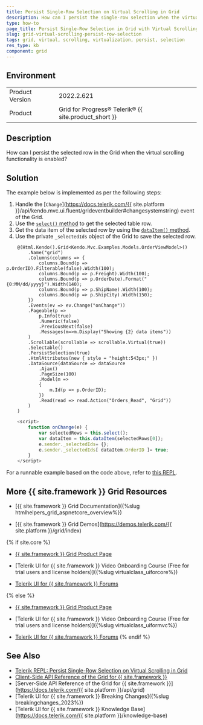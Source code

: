 ```yaml
---
title: Persist Single-Row Selection on Virtual Scrolling in Grid
description: How can I persist the single-row selection when the virtual scrolling functionality of the {{ site.product }} Grid is enabled?
type: how-to
page_title: Persist Single-Row Selection in Grid with Virtual Scrolling
slug: grid-virtual-scrolling-persist-row-selection
tags: grid, virtual, scrolling, virtualization, persist, selection
res_type: kb
component: grid
---
```


## Environment

<table>
	<tbody>
		<tr>
			<td>Product Version</td>
			<td>2022.2.621</td>
		</tr>
		<tr>
			<td>Product</td>
			<td>Grid for Progress® Telerik® {{ site.product_short }}</td>
		</tr>
	</tbody>
</table>

## Description

How can I persist the selected row in the Grid when the virtual scrolling functionality is enabled?

## Solution

The example below is implemented as per the following steps:

1. Handle the [`Change`](https://docs.telerik.com/{{ site.platform }}/api/kendo.mvc.ui.fluent/grideventbuilder#changesystemstring) event of the Grid.
1. Use the [`select()` method](https://docs.telerik.com/kendo-ui/api/javascript/ui/grid/methods/select) to get the selected table row.
1. Get the data item of the selected row by using the [`dataItem()` method](https://docs.telerik.com/kendo-ui/api/javascript/ui/grid/methods/dataitem).
1. Use the private `_selectedIds` object of the Grid to save the selected row.


```Index.cshtml
    @(Html.Kendo().Grid<Kendo.Mvc.Examples.Models.OrderViewModel>()    
        .Name("grid")
        .Columns(columns => {
            columns.Bound(p => p.OrderID).Filterable(false).Width(100);
            columns.Bound(p => p.Freight).Width(100);
            columns.Bound(p => p.OrderDate).Format("{0:MM/dd/yyyy}").Width(140);
            columns.Bound(p => p.ShipName).Width(100);
            columns.Bound(p => p.ShipCity).Width(150);
        })
        .Events(ev => ev.Change("onChange"))
        .Pageable(p =>
            p.Info(true)
            .Numeric(false)
            .PreviousNext(false)
            .Messages(m=>m.Display("Showing {2} data items"))
        )
        .Scrollable(scrollable => scrollable.Virtual(true))
        .Selectable()
        .PersistSelection(true)
        .HtmlAttributes(new { style = "height:543px;" })
        .DataSource(dataSource => dataSource
            .Ajax()
            .PageSize(100)
            .Model(m =>
            {
                m.Id(p => p.OrderID);
            })
            .Read(read => read.Action("Orders_Read", "Grid"))
        )
    )
```
```JavaScript
    <script>
        function onChange(e) {
            var selectedRows = this.select();
            var dataItem = this.dataItem(selectedRows[0]);
            e.sender._selectedIds= {};
            e.sender._selectedIds[ dataItem.OrderID ]= true;
        }
    </script>
```

For a runnable example based on the code above, refer to [this REPL](https://netcorerepl.telerik.com/cGuAGClJ24i9B8RT11).

## More {{ site.framework }} Grid Resources

* [{{ site.framework }} Grid Documentation]({%slug htmlhelpers_grid_aspnetcore_overview%})

* [{{ site.framework }} Grid Demos](https://demos.telerik.com/{{ site.platform }}/grid/index)

{% if site.core %}
* [{{ site.framework }} Grid Product Page](https://www.telerik.com/aspnet-core-ui/grid)

* [Telerik UI for {{ site.framework }} Video Onboarding Course (Free for trial users and license holders)]({%slug virtualclass_uiforcore%})

* [Telerik UI for {{ site.framework }} Forums](https://www.telerik.com/forums/aspnet-core-ui)

{% else %}
* [{{ site.framework }} Grid Product Page](https://www.telerik.com/aspnet-mvc/grid)

* [Telerik UI for {{ site.framework }} Video Onboarding Course (Free for trial users and license holders)]({%slug virtualclass_uiformvc%})

* [Telerik UI for {{ site.framework }} Forums](https://www.telerik.com/forums/aspnet-mvc)
{% endif %}

## See Also

* [Telerik REPL: Persist Single-Row Selection on Virtual Scrolling in Grid](https://netcorerepl.telerik.com/cGuAGClJ24i9B8RT11)
* [Client-Side API Reference of the Grid for {{ site.framework }}](https://docs.telerik.com/kendo-ui/api/javascript/ui/grid)
* [Server-Side API Reference of the Grid for {{ site.framework }}](https://docs.telerik.com/{{ site.platform }}/api/grid)
* [Telerik UI for {{ site.framework }} Breaking Changes]({%slug breakingchanges_2023%})
* [Telerik UI for {{ site.framework }} Knowledge Base](https://docs.telerik.com/{{ site.platform }}/knowledge-base)